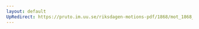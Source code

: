 ```yaml
---
layout: default
UpRedirect: https://pruto.im.uu.se/riksdagen-motions-pdf/1868/mot_1868__ak__206/mot_1868__ak__206-001.pdf
---
```

